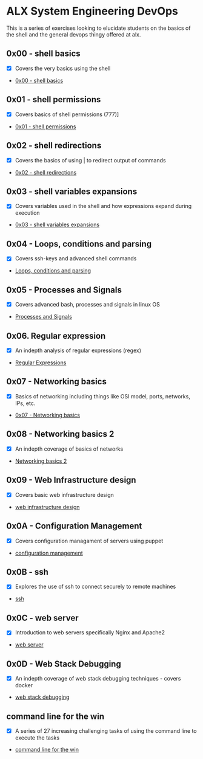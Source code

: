 # ALX System Engineering DevOps
This is a series of exercises looking to elucidate students on the basics of the shell and the general devops thingy offered at alx.

## 0x00 - shell basics
- [x] Covers the very basics using the shell
- [0x00 - shell basics](/0x00-shell_basics)

## 0x01 - shell permissions
- [x] Covers basics of shell permissions (777)]
- [0x01 - shell permissions](/0x01-shell_permissions)

## 0x02 - shell redirections
- [x] Covers the basics of using | to redirect output of commands
- [0x02 - shell redirections](/0x02-shell_permissions)

## 0x03 - shell variables expansions
- [x] Covers variables used in the shell and how expressions expand during execution
- [0x03 - shell variables expansions](/0x03-shell_variables_expansions)

## 0x04 - Loops, conditions and parsing
- [x] Covers ssh-keys and advanced shell commands
- [Loops, conditions and parsing](/0x04-loops_conditions_and_parsing)

## 0x05 - Processes and Signals
- [x] Covers advanced bash, processes and signals in linux OS
- [Processes and Signals](/0x05-processes_and_signals)

## 0x06. Regular expression
- [x] An indepth analysis of regular expressions (regex)
- [Regular Expressions](/0x06-regular_expressionsi)

## 0x07 - Networking basics
- [x] Basics of networking including things like OSI model, ports, networks, IPs, etc.
- [0x07 - Networking basics](/0x07-networking_basics)

## 0x08 - Networking basics 2
- [x] An indepth coverage of basics of networks
- [Networking basics 2](/0x08-networking_basics_2)

## 0x09 - Web Infrastructure design
- [x] Covers basic web infrastructure design
- [web infrastructure design](/0x09-web_infrastructure_design)

## 0x0A - Configuration Management
- [x] Covers configuration managament of servers using puppet
- [configuration management](/0x0A-configuration_management)

## 0x0B - ssh
- [x] Explores the use of ssh to connect securely to remote machines
- [ssh](/0x0B-ssh)

## 0x0C - web server
- [x] Introduction to web servers specifically Nginx and Apache2
- [web server](/0x0C-web_server)

## 0x0D - Web Stack Debugging
- [x] An indepth coverage of web stack debugging techniques - covers docker
- [web stack debugging](/0x0D-web_stack_debugging_0)

## command line for the win
- [x] A series of 27 increasing challenging tasks of using the command line to execute the tasks
- [command line for the win](/command_line_for_the_win)
